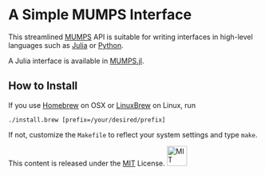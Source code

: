 # A Simple MUMPS Interface

This streamlined [MUMPS](http://mumps-solver.org) API is suitable for
writing interfaces in high-level languages such as
[Julia](http://julialang.org) or [Python](http://python.org).

A Julia interface is available in [MUMPS.jl](https://github.com/dpo/MUMPS.jl).

## How to Install

If you use [Homebrew](http://brew.sh) on OSX or
[LinuxBrew](http://brew.sh/linuxbrew) on Linux, run
````
./install.brew [prefix=/your/desired/prefix]
````

If not, customize the `Makefile` to reflect your system settings and type
`make`.

This content is released under the [MIT](http://opensource.org/licenses/MIT) License.
<a rel="license" href="http://opensource.org/licenses/MIT">
<img alt="MIT license" height="40" src="http://upload.wikimedia.org/wikipedia/commons/c/c3/License_icon-mit.svg" /></a>

